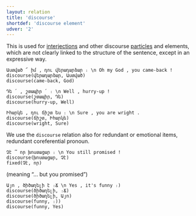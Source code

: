 ```yaml
---
layout: relation
title: 'discourse'
shortdef: 'discourse element'
udver: '2'
---
```


This is used for [interjections](INTJ) and other discourse [particles](PART) and elements, which are not clearly linked to the structure of the sentence, except in an expressive way. 

~~~ sdparse
Աստված ՜ իմ , դու վերադարձար ։ \n Oհ my God , you came-back !
discourse(վերադարձար, Աստված)
discourse(came-back, God)
~~~

~~~ sdparse
Դե ՛ , շտապիր ՛ ։ \n Well , hurry-up ! 
discourse(շտապիր, Դե)
discourse(hurry-up, Well)
~~~

~~~ sdparse
Իհարկե , դու ճիշտ ես ։ \n Sure , you are wright .
discourse(ճիշտ, Իհարկե)
discourse(wright, Sure)
~~~

We use the `discourse` relation also for redundant or emotional items, redundant coreferential pronoun.

~~~ sdparse
Չէ ՞ որ խոստացար ։ \n You still promised !
discourse(խոստացար, Չէ)
fixed(Չէ, որ)
~~~
(meaning “… but you promised”)

~~~ sdparse
Այո , ծիծաղելի է ։Ճ \n Yes , it's funny ։)
discourse(ծիծաղելի, ։Ճ)
discourse(ծիծաղելի, Այո)
discourse(funny, ։))
discourse(funny, Yes)
~~~
